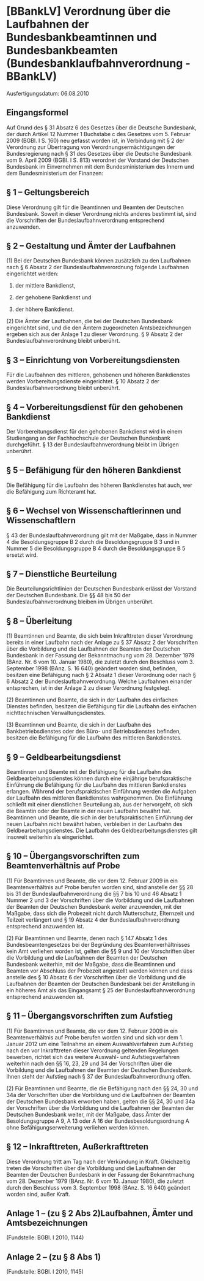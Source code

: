 # [BBankLV] Verordnung über die Laufbahnen der Bundesbankbeamtinnen und Bundesbankbeamten  (Bundesbanklaufbahnverordnung - BBankLV)

Ausfertigungsdatum: 06.08.2010

 

## Eingangsformel

Auf Grund des § 31 Absatz 6 des Gesetzes über die Deutsche Bundesbank, der durch Artikel 12 Nummer 1 Buchstabe c des Gesetzes vom 5. Februar 2009 (BGBl. I S. 160) neu gefasst worden ist, in Verbindung mit § 2 der Verordnung zur Übertragung von Verordnungsermächtigungen der Bundesregierung nach § 31 des Gesetzes über die Deutsche Bundesbank vom 9. April 2009 (BGBl. I S. 813) verordnet der Vorstand der Deutschen Bundesbank im Einvernehmen mit dem Bundesministerium des Innern und dem Bundesministerium der Finanzen:


## § 1 – Geltungsbereich

Diese Verordnung gilt für die Beamtinnen und Beamten der Deutschen Bundesbank. Soweit in dieser Verordnung nichts anderes bestimmt ist, sind die Vorschriften der Bundeslaufbahnverordnung entsprechend anzuwenden.


## § 2 – Gestaltung und Ämter der Laufbahnen

(1) Bei der Deutschen Bundesbank können zusätzlich zu den Laufbahnen nach § 6 Absatz 2 der Bundeslaufbahnverordnung folgende Laufbahnen eingerichtet werden:

1. der mittlere Bankdienst,

2. der gehobene Bankdienst und

3. der höhere Bankdienst.

(2) Die Ämter der Laufbahnen, die bei der Deutschen Bundesbank eingerichtet sind, und die den Ämtern zugeordneten Amtsbezeichnungen ergeben sich aus der Anlage 1 zu dieser Verordnung. § 9 Absatz 2 der Bundeslaufbahnverordnung bleibt unberührt.


## § 3 – Einrichtung von Vorbereitungsdiensten

Für die Laufbahnen des mittleren, gehobenen und höheren Bankdienstes werden Vorbereitungsdienste eingerichtet. § 10 Absatz 2 der Bundeslaufbahnverordnung bleibt unberührt.


## § 4 – Vorbereitungsdienst für den gehobenen Bankdienst

Der Vorbereitungsdienst für den gehobenen Bankdienst wird in einem Studiengang an der Fachhochschule der Deutschen Bundesbank durchgeführt. § 13 der Bundeslaufbahnverordnung bleibt im Übrigen unberührt.


## § 5 – Befähigung für den höheren Bankdienst

Die Befähigung für die Laufbahn des höheren Bankdienstes hat auch, wer die Befähigung zum Richteramt hat.


## § 6 – Wechsel von Wissenschaftlerinnen und Wissenschaftlern

§ 43 der Bundeslaufbahnverordnung gilt mit der Maßgabe, dass in Nummer 4 die Besoldungsgruppe B 2 durch die Besoldungsgruppe B 3 und in Nummer 5 die Besoldungsgruppe B 4 durch die Besoldungsgruppe B 5 ersetzt wird.


## § 7 – Dienstliche Beurteilung

Die Beurteilungsrichtlinien der Deutschen Bundesbank erlässt der Vorstand der Deutschen Bundesbank. Die §§ 48 bis 50 der Bundeslaufbahnverordnung bleiben im Übrigen unberührt.


## § 8 – Überleitung

(1) Beamtinnen und Beamte, die sich beim Inkrafttreten dieser Verordnung bereits in einer Laufbahn nach der Anlage zu § 37 Absatz 2 der Vorschriften über die Vorbildung und die Laufbahnen der Beamten der Deutschen Bundesbank in der Fassung der Bekanntmachung vom 28. Dezember 1979 (BAnz. Nr. 6 vom 10. Januar 1980), die zuletzt durch den Beschluss vom 3. September 1998 (BAnz. S. 16 640) geändert worden sind, befinden, besitzen eine Befähigung nach § 2 Absatz 1 dieser Verordnung oder nach § 6 Absatz 2 der Bundeslaufbahnverordnung. Welche Laufbahnen einander entsprechen, ist in der Anlage 2 zu dieser Verordnung festgelegt.

(2) Beamtinnen und Beamte, die sich in der Laufbahn des einfachen Dienstes befinden, besitzen die Befähigung für die Laufbahn des einfachen nichttechnischen Verwaltungsdienstes.

(3) Beamtinnen und Beamte, die sich in der Laufbahn des Bankbetriebsdienstes oder des Büro- und Betriebsdienstes befinden, besitzen die Befähigung für die Laufbahn des mittleren Bankdienstes.


## § 9 – Geldbearbeitungsdienst

Beamtinnen und Beamte mit der Befähigung für die Laufbahn des Geldbearbeitungsdienstes können durch eine einjährige berufspraktische Einführung die Befähigung für die Laufbahn des mittleren Bankdienstes erlangen. Während der berufspraktischen Einführung werden die Aufgaben der Laufbahn des mittleren Bankdienstes wahrgenommen. Die Einführung schließt mit einer dienstlichen Beurteilung ab, aus der hervorgeht, ob sich die Beamtin oder der Beamte in der neuen Laufbahn bewährt hat. Beamtinnen und Beamte, die sich in der berufspraktischen Einführung der neuen Laufbahn nicht bewährt haben, verbleiben in der Laufbahn des Geldbearbeitungsdienstes. Die Laufbahn des Geldbearbeitungsdienstes gilt insoweit weiterhin als eingerichtet.


## § 10 – Übergangsvorschriften zum Beamtenverhältnis auf Probe

(1) Für Beamtinnen und Beamte, die vor dem 12. Februar 2009 in ein Beamtenverhältnis auf Probe berufen worden sind, sind anstelle der §§ 28 bis 31 der Bundeslaufbahnverordnung die §§ 7 bis 10 und 46 Absatz 1 Nummer 2 und 3 der Vorschriften über die Vorbildung und die Laufbahnen der Beamten der Deutschen Bundesbank weiter anzuwenden, mit der Maßgabe, dass sich die Probezeit nicht durch Mutterschutz, Elternzeit und Teilzeit verlängert und § 19 Absatz 4 der Bundeslaufbahnverordnung entsprechend anzuwenden ist.

(2) Für Beamtinnen und Beamte, denen nach § 147 Absatz 1 des Bundesbeamtengesetzes bei der Begründung des Beamtenverhältnisses kein Amt verliehen worden ist, gelten die §§ 9 und 10 der Vorschriften über die Vorbildung und die Laufbahnen der Beamten der Deutschen Bundesbank weiterhin, mit der Maßgabe, dass die Beamtinnen und Beamten vor Abschluss der Probezeit angestellt werden können und dass anstelle des § 10 Absatz 6 der Vorschriften über die Vorbildung und die Laufbahnen der Beamten der Deutschen Bundesbank bei der Anstellung in ein höheres Amt als das Eingangsamt § 25 der Bundeslaufbahnverordnung entsprechend anzuwenden ist.


## § 11 – Übergangsvorschriften zum Aufstieg

(1) Für Beamtinnen und Beamte, die vor dem 12. Februar 2009 in ein Beamtenverhältnis auf Probe berufen worden sind und sich vor dem 1. Januar 2012 um eine Teilnahme an einem Auswahlverfahren zum Aufstieg nach den vor Inkrafttreten dieser Verordnung geltenden Regelungen bewerben, richtet sich das weitere Auswahl- und Aufstiegsverfahren weiterhin nach den §§ 16, 23, 29 und 34 der Vorschriften über die Vorbildung und die Laufbahnen der Beamten der Deutschen Bundesbank. Ihnen steht der Aufstieg nach § 37 der Bundeslaufbahnverordnung offen.

(2) Für Beamtinnen und Beamte, die die Befähigung nach den §§ 24, 30 und 34a der Vorschriften über die Vorbildung und die Laufbahnen der Beamten der Deutschen Bundesbank erworben haben, gelten die §§ 24, 30 und 34a der Vorschriften über die Vorbildung und die Laufbahnen der Beamten der Deutschen Bundesbank weiter, mit der Maßgabe, dass Ämter der Besoldungsgruppe A 9, A 13 oder A 16 der Bundesbesoldungsordnung A ohne Befähigungserweiterung verliehen werden können.


## § 12 – Inkrafttreten, Außerkrafttreten

Diese Verordnung tritt am Tag nach der Verkündung in Kraft. Gleichzeitig treten die Vorschriften über die Vorbildung und die Laufbahnen der Beamten der Deutschen Bundesbank in der Fassung der Bekanntmachung vom 28. Dezember 1979 (BAnz. Nr. 6 vom 10. Januar 1980), die zuletzt durch den Beschluss vom 3. September 1998 (BAnz. S. 16 640) geändert worden sind, außer Kraft.


## Anlage 1 – (zu § 2 Abs 2)Laufbahnen, Ämter und Amtsbezeichnungen

(Fundstelle: BGBl. I 2010, 1144)  
  


## Anlage 2 – (zu § 8 Abs 1)

(Fundstelle: BGBl. I 2010, 1145)  
  
